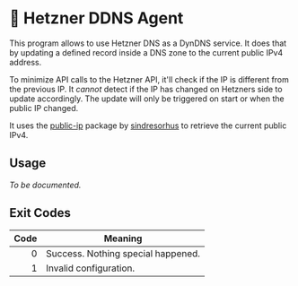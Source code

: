 # 🚀 Hetzner DDNS Agent

This program allows to use Hetzner DNS as a DynDNS service. It does that by updating a defined record inside a DNS zone
to the current public IPv4 address.

To minimize API calls to the Hetzner API, it'll check if the IP is different from the previous IP. It *cannot* detect if
the IP has changed on Hetzners side to update accordingly. The update will only be triggered on start or when the public
IP changed.

It uses the [public-ip](https://github.com/sindresorhus/public-ip) package
by [sindresorhus](https://github.com/sindresorhus) to retrieve the current public IPv4.

## Usage
*To be documented.*

## Exit Codes

| Code | Meaning                                |
|-----:|----------------------------------------|
|    0 | Success. Nothing special happened.     |
|    1 | Invalid configuration.                 |